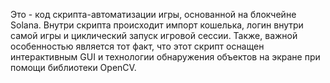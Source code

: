 Это - код скрипта-автоматизации игры, основанной на блокчейне Solana. Внутри скрипта происходит импорт кошелька, логин внутри самой игры и циклический запуск игровой сессии.
Также, важной особенностью является тот факт, что этот скрипт оснащен интерактивным GUI и технологии обнаружения объектов на экране при помощи библиотеки OpenCV.
